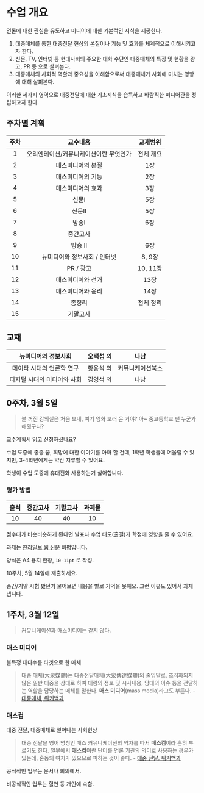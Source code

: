 # 수업 개요
언론에 대한 관심을 유도하고 미디어에 대한 기본적인 지식을 제공한다.

1. 대중매체를 통한 대중전달 현상의 본질이나 기능 및 효과를 체계적으로 이해시키고자 한다.
2. 신문, TV, 인터넷 등 현대사회의 주요한 대화 수단인 대중매체의 특징 및 현황을 광고, PR 등 으로 살펴본다.
3. 대중매체의 사회적 역할과 중요성을 이해함으로써 대중매체가 사회에 미치는 영향에 대해 살펴본다.

이러한 세가지 영역으로 대중전달에 대한 기초지식을 습득하고 바람직한 미디어관을 정립하고자 한다.

## 주차별 계획
| 주차 | 교수내용 | 교재범위 |
|:--:|:--:|:--:|
| 1 | 오리엔테이션/커뮤니케이션이란 무엇인가 | 전체 개요 |
| 2 | 매스미디어의 본질 | 1장 |
| 3 | 매스미디어의 기능 | 2장 |
| 4 | 매스미디어의 효과 | 3장 |
| 5 | 신문I | 5장 |
| 6 | 신문II | 5장 |
| 7 | 방송I | 6장 |
| 8 | 중간고사 |  |
| 9 | 방송 II | 6장 |
| 10 | 뉴미디어와 정보사회 / 인터넷 | 8, 9장 |
| 11 | PR / 광고 | 10, 11장 |
| 12 | 매스미디어와 선거 | 13장 |
| 13 | 매스미디어와 윤리 | 14장 |
| 14 | 총정리 | 전체 정리 |
| 15 | 기말고사 |  |

## 교재
| 뉴미디어와 정보사회 | 오택섭 외 | 나남 |
|:--:|:---:|:--:|
| 데이타 시대의 언론학 연구 | 황용석 외 | 커뮤니케이션북스 |
| 디지털 시대의 미디어와 사회 | 김영석 외 | 나남 |

## 0주차, 3월 5일
> 불 꺼진 강의실은 처음 보네, 여기 영화 보러 온 거야? 아~ 중고등학교 땐 누군가 해줬구나?

교수계획서 읽고 신청하셨나요?

수업 도중에 종종 꿈, 희망에 대한 이야기를 아마 할 건데, 1학년 학생들에 어울릴 수 있지만, 3-4학년에게는 약간 지루할 수 있어요.

학생이 수업 도중에 휴대전화 사용하는거 싫어합니다.

### 평가 방법
| 출석 | 중간고사 | 기말고사 | 과제물 |
|:--:|:--:|:--:|:--:|
| 10 | 40 | 40 | 10 |

점수대가 비슷비슷하게 된다면 발표나 수업 태도(출결)가 학점에 영향을 줄 수 있어요.

과제는 [한라일보 웹 신문](http://www.ihalla.com/) 비평입니다.

양식은 A4 용지 한장, `10-11pt` 로 작성.

10주차, 5월 14일에 제출하세요.

중간/기말 시험 봤던거 물어보면 내용을 별로 기억을 못해요. 그런 이유도 있어서 과제 냅니다.

## 1주차, 3월 12일
>커뮤니케이션과 매스미디어는 같지 않다.

### 매스 미디어
불특정 대다수를 타겟으로 한 매체
> 대중 매체(大衆媒體)는 대중전달매체(大衆傳達媒體)의 줄임말로, 조직화되지 않은 일반 대중을 상대로 하여 대량의 정보 및 시사내용, 당대의 이슈 등을 전달하는 역할을 담당하는 매체를 말한다. **매스 미디어**(mass media)라고도 부른다. - [대중매체, 위키백과](https://ko.wikipedia.org/wiki/대중매체)

### 매스컴
대중 전달, 대중매체로 일어나는 사회현상
> 대중 전달을 영어 명칭인 매스 커뮤니케이션의 약자를 따서 **매스컴**이라 흔히 부르기도 한다. 일부에서 **매스컴**이란 단어를 언론 기관의 의미로 사용하는 경우가 있는데, 혼동의 여지가 있으므로 피하는 것이 좋다. - [대중 전달, 위키백과](https://ko.wikipedia.org/wiki/대중%20전달)

공식적인 업무는 문서나 회의에서.

 비공식적인 업무는 혈연 등 개인에 속함.

